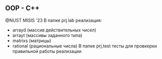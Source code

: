 ## OOP - C++ 
@NUST MISIS '23
В папке prj.lab реализация: 
- arrayd (массив действительных чисел)
- arrayt (массивы заданного типа)
- matrixs (матрицы)
- rational (рациональные числа)
В папке prj.test тесты для провкерки правильной работы реализации
